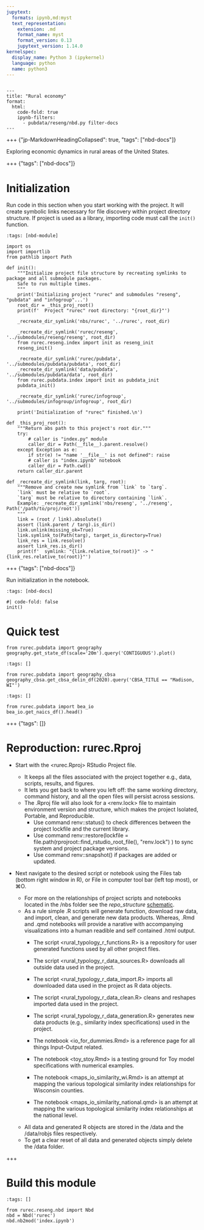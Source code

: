 ```yaml
---
jupytext:
  formats: ipynb,md:myst
  text_representation:
    extension: .md
    format_name: myst
    format_version: 0.13
    jupytext_version: 1.14.0
kernelspec:
  display_name: Python 3 (ipykernel)
  language: python
  name: python3
---
```


```{raw-cell}

---
title: "Rural economy"
format:
  html:
    code-fold: true
    ipynb-filters:
      - pubdata/reseng/nbd.py filter-docs
---
```

+++ {"jp-MarkdownHeadingCollapsed": true, "tags": ["nbd-docs"]}

Exploring economic dynamics in rural areas of the United States.

+++ {"tags": ["nbd-docs"]}

# Initialization

Run code in this section when you start working with the project.
It will create symbolic links necessary for file discovery within project directory structure.
If project is used as a library, importing code must call the `init()` function.

```{code-cell} ipython3
:tags: [nbd-module]

import os
import importlib
from pathlib import Path

def init():
    """Initialize project file structure by recreating symlinks to package and all submodule packages.
    Safe to run multiple times.
    """
    print('Initializing project "rurec" and submodules "reseng", "pubdata" and "infogroup"...')
    root_dir = _this_proj_root()
    print(f'  Project "rurec" root directory: "{root_dir}"')
    
    _recreate_dir_symlink('nbs/rurec', '../rurec', root_dir)
    
    _recreate_dir_symlink('rurec/reseng', '../submodules/reseng/reseng', root_dir)
    from rurec.reseng.index import init as reseng_init
    reseng_init()
    
    _recreate_dir_symlink('rurec/pubdata', '../submodules/pubdata/pubdata', root_dir)
    _recreate_dir_symlink('data/pubdata', '../submodules/pubdata/data', root_dir)
    from rurec.pubdata.index import init as pubdata_init
    pubdata_init()
    
    _recreate_dir_symlink('rurec/infogroup', '../submodules/infogroup/infogroup', root_dir)
    
    print('Initialization of "rurec" finished.\n')

def _this_proj_root():
    """Return abs path to this project's root dir."""
    try:
        # caller is "index.py" module
        caller_dir = Path(__file__).parent.resolve()
    except Exception as e:
        if str(e) != "name '__file__' is not defined": raise
        # caller is "index.ipynb" notebook
        caller_dir = Path.cwd()
    return caller_dir.parent

def _recreate_dir_symlink(link, targ, root):
    """Remove and create new symlink from `link` to `targ`.
    `link` must be relative to `root`.
    `targ` must be relative to directory containing `link`.
    Example: _recreate_dir_symlink('nbs/reseng', '../reseng', Path('/path/to/proj/root'))
    """
    link = (root / link).absolute()
    assert (link.parent / targ).is_dir()
    link.unlink(missing_ok=True)
    link.symlink_to(Path(targ), target_is_directory=True)
    link_res = link.resolve()
    assert link_res.is_dir()
    print(f'  symlink: "{link.relative_to(root)}" -> "{link_res.relative_to(root)}"')
```

+++ {"tags": ["nbd-docs"]}

Run initialization in the notebook.

```{code-cell} ipython3
:tags: [nbd-docs]

#| code-fold: false
init()
```

# Quick test

```{code-cell} ipython3
from rurec.pubdata import geography
geography.get_state_df(scale='20m').query('CONTIGUOUS').plot()
```

```{code-cell} ipython3
:tags: []

from rurec.pubdata import geography_cbsa
geography_cbsa.get_cbsa_delin_df(2020).query('CBSA_TITLE == "Madison, WI"')
```

```{code-cell} ipython3
:tags: []

from rurec.pubdata import bea_io
bea_io.get_naics_df().head()
```

+++ {"tags": []}

# Reproduction: rurec.Rproj

- Start with the <rurec.Rproj> RStudio Project file.  
    - It keeps all the files associated with the project together e.g., data, scripts, results, and figures.
    - It lets you get back to where you left off: the same working directory, command history, and all the open files will persist across sessions.
    - The .Rproj file will also look for a <renv.lock> file to maintain environment version and structure, which makes the project Isolated, Portable, and Reproducible. 
        - Use command renv::status() to check differences between the project lockfile and the current library.
        - Use command renv::restore(lockfile = file.path(rprojroot::find_rstudio_root_file(), "renv.lock") ) to sync system and project package versions.
        - Use command renv::snapshot() if packages are added or updated. 
    
- Next navigate to the desired script or notebook using the Files tab (bottom right window in R), or File in computer tool bar (left top most), or ⌘O.  
    - For more on the relationships of project scripts and notebooks located in the /nbs folder see the *repo_structure* [schematic](https://docs.google.com/drawings/d/1z4iLABHF8wnfhSumAU7tXr68zDFd4wUfL8vclrVioBs/edit). 
    - As a rule simple .R scripts will generate function, download raw data, and import, clean, and generate new data products. Whereas, .Rmd and .qmd notebooks will provide a narative with accompanying visualizations into a human readible and self contained .html output. 
        - The script <rural_typology_r_functions.R> is a repository for user generated functions used by all other project files.  
        - The script <rural_typology_r_data_sources.R> downloads all outside data used in the project. 
        - The script <rural_typology_r_data_import.R> imports all downloaded data used in the project as R data objects.
        - The script <rural_typology_r_data_clean.R> cleans and reshapes imported data used in the project.
        - The script <rural_typology_r_data_generation.R> generates new data products (e.g., similarity index specifications) used in the project.       
        
        - The notebook <io_for_dummies.Rmd> is a reference page for all things Input-Output related. 
        - The notebook <toy_stoy.Rmd> is a testing ground for Toy model specifications with numerical examples. 
        - The notebook <maps_io_similarity_wi.Rmd> is an attempt at mapping the various topological similarity index relationships for Wisconsin counties. 
        - The notebook <maps_io_similarity_national.qmd> is an attempt at mapping the various topological similarity index relationships at the national level. 
    - All data and generated R objects are stored in the /data and the /data/robjs files respectively. 
    - To get a clear reset of all data and generated objects simply delete the /data folder.

+++

# Build this module

```{code-cell} ipython3
:tags: []

from rurec.reseng.nbd import Nbd
nbd = Nbd('rurec')
nbd.nb2mod('index.ipynb')
```
